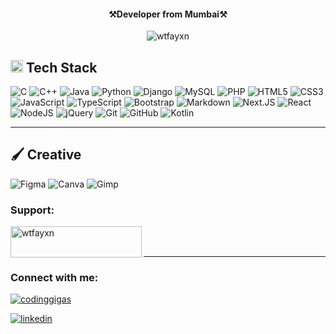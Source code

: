 <h4 align="center"> ⚒️Developer from Mumbai⚒️ </h4>

<p align="center"> <img src="https://komarev.com/ghpvc/?username=wtfayxn&label=Profile%20views&color=0e75b6&style=flat" alt="wtfayxn" /> </p>

<!-- Skills/ Tech Stack -->

## <img src = "https://media2.giphy.com/media/QssGEmpkyEOhBCb7e1/giphy.gif?cid=ecf05e47a0n3gi1bfqntqmob8g9aid1oyj2wr3ds3mg700bl&rid=giphy.gif" width = "20"> Tech Stack

![C](https://img.shields.io/badge/c-000?style=for-the-badge&logo=c&logoColor=white)
![C++](https://img.shields.io/badge/c++-000?style=for-the-badge&logo=c%2B%2B&logoColor=white)
![Java](https://img.shields.io/badge/-Java-000?style=for-the-badge&logo=java)
![Python](https://img.shields.io/badge/-Python-000?style=for-the-badge&logo=python)
![Django](https://img.shields.io/badge/-Django-000?style=for-the-badge&logo=django)
![MySQL](https://img.shields.io/badge/-MySql-000?style=for-the-badge&logo=mysql)
![PHP](https://img.shields.io/badge/php-000?style=for-the-badge&logo=php&logoColor=white) 
![HTML5](https://img.shields.io/badge/-HTML5-000?style=for-the-badge&logo=html5)
![CSS3](https://img.shields.io/badge/-CSS3-000?style=for-the-badge&logo=css3)
![JavaScript](https://img.shields.io/badge/-JavaScript-000?style=for-the-badge&logo=javascript)
![TypeScript](https://img.shields.io/badge/-TypeScript-000?style=for-the-badge&logo=typescript)
![Bootstrap](https://img.shields.io/badge/-Bootstrap-000?style=for-the-badge&logo=bootstrap)
![Markdown](https://img.shields.io/badge/-Markdown-000?style=for-the-badge&logo=markdown)
![Next.JS](https://img.shields.io/badge/next.js-000000?style=for-the-badge&logo=nextdotjs&logoColor=white)
![React](https://img.shields.io/badge/-ReactJS-000?style=for-the-badge&logo=react)
![NodeJS](https://img.shields.io/badge/-NodeJS-000?style=for-the-badge&logo=node.js&logoColor=pink)
![jQuery](https://img.shields.io/badge/jquery-000.svg?style=for-the-badge&logo=jquery&logoColor=white) 
![Git](https://img.shields.io/badge/-Git-000?style=for-the-badge&logo=git)
![GitHub](https://img.shields.io/badge/-GitHub-000?style=for-the-badge&logo=github)
![Kotlin](https://img.shields.io/badge/-kotlin-000?style=for-the-badge&logo=kotlin)

---

## 🖌 Creative

![Figma](https://img.shields.io/badge/-Figma-000?style=for-the-badge&logo=figma)
![Canva](https://img.shields.io/badge/-Canva-000?style=for-the-badge&logo=canva)
![Gimp](https://img.shields.io/badge/-Gimp-000?style=for-the-badge&logo=gimp)
<h3 align="left">Support:</h3>
<p><a href="https://www.buymeacoffee.com/wtfayxn"> <img align="left" src="https://cdn.buymeacoffee.com/buttons/v2/default-yellow.png" height="50" width="210" alt="wtfayxn" /></a></p><br><br>

---



<h3 align="left">Connect with me:</h3>

<p align="left"> <a href="https://twitter.com/codinggigas" target="blank"><img src="https://img.shields.io/twitter/follow/codinggigas?logo=twitter&style=for-the-badge" alt="codinggigas" /></a> </p>

<a href="https://linkedin.com/in/ayansayad/" target="_blank">
<img src=https://img.shields.io/badge/linkedin-%231E77B5.svg?&style=for-the-badge&logo=linkedin&logoColor=white alt=linkedin style="margin-bottom: 5px;" />
</a>
<p align="left">
</p>
